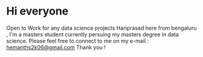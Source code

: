# Hi everyone 
Open to Work for any data science projects
Hariprasad here from bengaluru , I'm a masters student currently persuing my masters degree in data science.
Please feel free to connect to me on my e-mail : hemanths2k06@gmail.com
Thank you !

